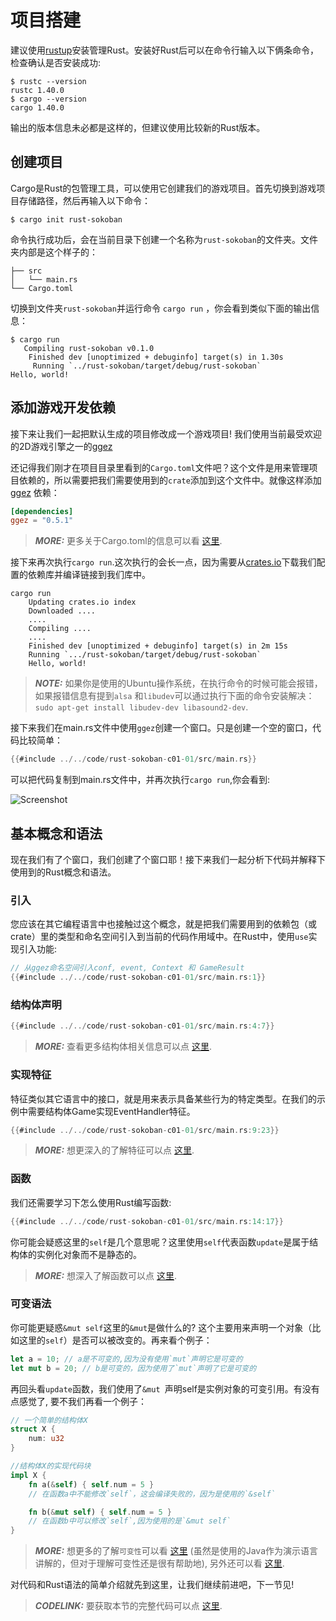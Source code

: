 # 项目搭建

建议使用[rustup](https://www.rust-lang.org/tools/install)安装管理Rust。安装好Rust后可以在命令行输入以下俩条命令，检查确认是否安装成功:

```
$ rustc --version
rustc 1.40.0
$ cargo --version
cargo 1.40.0
```

输出的版本信息未必都是这样的，但建议使用比较新的Rust版本。

## 创建项目

Cargo是Rust的包管理工具，可以使用它创建我们的游戏项目。首先切换到游戏项目存储路径，然后再输入以下命令：

```
$ cargo init rust-sokoban
```

命令执行成功后，会在当前目录下创建一个名称为`rust-sokoban`的文件夹。文件夹内部是这个样子的：

```
├── src
│   └── main.rs
└── Cargo.toml
```

切换到文件夹`rust-sokoban`并运行命令 `cargo run` ，你会看到类似下面的输出信息：

```
$ cargo run
   Compiling rust-sokoban v0.1.0
    Finished dev [unoptimized + debuginfo] target(s) in 1.30s
     Running `../rust-sokoban/target/debug/rust-sokoban`
Hello, world!
```

## 添加游戏开发依赖
接下来让我们一起把默认生成的项目修改成一个游戏项目! 我们使用当前最受欢迎的2D游戏引擎之一的[ggez](https://ggez.rs/) 

还记得我们刚才在项目目录里看到的`Cargo.toml`文件吧？这个文件是用来管理项目依赖的，所以需要把我们需要使用到的`crate`添加到这个文件中。就像这样添加 [ggez](https://github.com/ggez/ggez) 依赖：

```toml
[dependencies]
ggez = "0.5.1"
```

> **_MORE:_** 更多关于Cargo.toml的信息可以看 [这里](https://doc.rust-lang.org/book/ch01-03-hello-cargo.html).

接下来再次执行`cargo run`.这次执行的会长一点，因为需要从[crates.io](https://crates.io)下载我们配置的依赖库并编译链接到我们库中。

```
cargo run
    Updating crates.io index
    Downloaded ....
    ....
    Compiling ....
    ....
    Finished dev [unoptimized + debuginfo] target(s) in 2m 15s
    Running `.../rust-sokoban/target/debug/rust-sokoban`
    Hello, world!
```

> **_NOTE:_** 如果你是使用的Ubuntu操作系统，在执行命令的时候可能会报错，如果报错信息有提到`alsa` 和`libudev`可以通过执行下面的命令安装解决：
```sudo apt-get install libudev-dev libasound2-dev```.

接下来我们在main.rs文件中使用`ggez`创建一个窗口。只是创建一个空的窗口，代码比较简单：

```rust
{{#include ../../code/rust-sokoban-c01-01/src/main.rs}}
```

可以把代码复制到main.rs文件中，并再次执行`cargo run`,你会看到:

![Screenshot](../images/window.png)

## 基本概念和语法

现在我们有了个窗口，我们创建了个窗口耶！接下来我们一起分析下代码并解释下使用到的Rust概念和语法。

### 引入
您应该在其它编程语言中也接触过这个概念，就是把我们需要用到的依赖包（或crate）里的类型和命名空间引入到当前的代码作用域中。在Rust中，使用`use`实现引入功能:

```rust
// 从ggez命名空间引入conf, event, Context 和 GameResult 
{{#include ../../code/rust-sokoban-c01-01/src/main.rs:1}}
```

### 结构体声明
```rust
{{#include ../../code/rust-sokoban-c01-01/src/main.rs:4:7}}
```

> **_MORE:_**  查看更多结构体相关信息可以点 [这里](https://doc.rust-lang.org/book/ch05-00-structs.html).


### 实现特征
特征类似其它语言中的接口，就是用来表示具备某些行为的特定类型。在我们的示例中需要结构体Game实现EventHandler特征。

```rust
{{#include ../../code/rust-sokoban-c01-01/src/main.rs:9:23}}
```

> **_MORE:_**  想更深入的了解特征可以点 [这里](https://doc.rust-lang.org/book/ch10-02-traits.html).


### 函数
我们还需要学习下怎么使用Rust编写函数:

```rust
{{#include ../../code/rust-sokoban-c01-01/src/main.rs:14:17}}
```

你可能会疑惑这里的`self`是几个意思呢？这里使用`self`代表函数`update`是属于结构体的实例化对象而不是静态的。

> **_MORE:_**  想深入了解函数可以点 [这里](https://doc.rust-lang.org/book/ch03-03-how-functions-work.html).

### 可变语法
你可能更疑惑`&mut self`这里的`&mut`是做什么的? 这个主要用来声明一个对象（比如这里的`self`）是否可以被改变的。再来看个例子：

```rust
let a = 10; // a是不可变的,因为没有使用`mut`声明它是可变的
let mut b = 20; // b是可变的，因为使用了`mut`声明了它是可变的
```

再回头看`update`函数，我们使用了`&mut `声明self是实例对象的可变引用。有没有点感觉了, 要不我们再看一个例子：

```rust
// 一个简单的结构体X
struct X {
    num: u32
}

//结构体X的实现代码块
impl X {
    fn a(&self) { self.num = 5 } 
    // 在函数a中不能修改`self`，这会编译失败的，因为是使用的`&self`

    fn b(&mut self) { self.num = 5 } 
    // 在函数b中可以修改`self`,因为使用的是`&mut self`
}
```

> **_MORE:_**  想更多的了解`可变性`可以看 [这里](https://web.mit.edu/6.005/www/fa15/classes/09-immutability/) (虽然是使用的Java作为演示语言讲解的，但对于理解可变性还是很有帮助地), 另外还可以看 [这里](https://doc.rust-lang.org/book/ch03-01-variables-and-mutability.html).

对代码和Rust语法的简单介绍就先到这里，让我们继续前进吧，下一节见!

> **_CODELINK:_**  要获取本节的完整代码可以点 [这里](https://github.com/iolivia/rust-sokoban/tree/master/code/rust-sokoban-c01-01).

